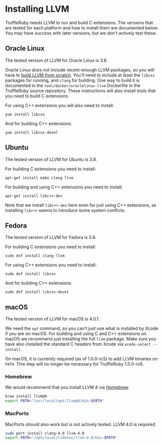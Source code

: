 # Installing LLVM

TruffleRuby needs LLVM to run and build C extensions. The versions that are
tested for each platform and how to install them are documented below. You may
have success with later versions, but we don't actively test these.

## Oracle Linux

The tested version of LLVM for Oracle Linux is 3.8.

Oracle Linux does not include recent-enough LLVM packages, so you will have to
[build LLVM from scratch](https://llvm.org/docs/CMake.html). You'll need to
include at least the `libcxx` packages for running, and `clang`
for building. One way to build it is documented in the
`tool/docker/oraclelinux-llvm` Dockerfile in the TruffleRuby source repository.
These instructions will also install tools that you need to build C extensions.

For using C++ extensions you will also need to install:

```
yum install libcxx
```

And for building C++ extensions:

```
yum install libcxx-devel
```

## Ubuntu

The tested version of LLVM for Ubuntu is 3.8.

For building C extensions you need to install:

```
apt-get install make clang llvm
```

For building and using C++ extensions you need to install:

```
apt-get install libc++-dev
```

Note that we install `libc++-dev` here even for just using C++ extensions, as
installing `libc++` seems to introduce some system conflicts.

## Fedora

The tested version of LLVM for Fedora is 3.8.

For building C extensions you need to install:

```
sudo dnf install clang llvm
```

For using C++ extensions you need to install:

```
sudo dnf install libcxx
```

And for building C++ extensions:

```
sudo dnf install libcxx-devel
```

## macOS

The tested version of LLVM for macOS is 4.0.1.

We need the `opt` command, so you can't just use what is installed by Xcode if
you are on macOS.
For building and using C and C++ extensions on macOS we recommend just
installing the full `llvm` package. Make sure you have also installed the
standard C headers from Xcode via `xcode-select --install`.

On macOS, it is currently required (as of 1.0.0-rc5) to add LLVM binaries on
`PATH`. This step will no longer be necessary for TruffleRuby 1.0.0-rc6.

### Homebrew

We would recommend that you install LLVM 4 via [Homebrew](https://brew.sh).

```bash
brew install llvm@4
export PATH="/usr/local/opt/llvm@4/bin:$PATH"
```

### MacPorts

MacPorts should also work but is not actively tested. LLVM 4.0 is required.

```bash
sudo port install clang-4.0 llvm-4.0
export PATH="/opt/local/libexec/llvm-4.0/bin:$PATH"
```
